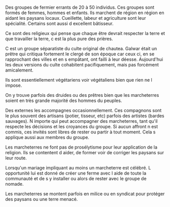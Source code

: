 Des groupes de fermier errants de 20 à 50 individus. Ces groupes sont formés de femmes, hommes et enfants. Ils marchent  de région en région en aidant les paysans locaux. Cueillette, labeur et agriculture sont leur spécialité. Certains sont aussi d excellent bâtisseur. 

Ce sont des religieux qui pense que chaque être devrait respecter la terre et que travailler la terre, c est la plus pure des prières. 

C est un groupe séparatiste du culte original de chautea. Galwar était un prêtre qui critiqua fortement le clergé de son époque car ceux ci, en se rapprochant des villes et en s empâtant, ont failli à leur déesse. Aujourd'hui les deux versions du culte cohabitent pacifiquement, mais pas forcément amicalement. 

Ils sont essentiellement végétariens voir végétaliens bien que rien ne l impose. 

On y trouve parfois des druides ou des prêtres bien que les marcheterres soient en très grande majorité des hommes du peuples. 

Des externes les accompagnes occasionnellement. Ces compagnons sont le plus souvent des artisans (potier, tisseur, etc) parfois des artistes (bardes sauvages). N importe qui peut accompagner des marcheterres, tant qu'il respecte les décisions et les croyances du groupe. Si aucun affront n est commis, ces invités sont libres de rester ou partir à tout moment. Cela s applique aussi aux membres du groupe. 

Les marcheterres ne font pas de prosélytisme pour leur application de la religion. Ils se contentent d aider, de former voir de corriger les paysans sur leur route. 

Lorsqu'un mariage impliquant au moins un marcheterre est célébré. L opportunité lui est donné de créer une ferme avec l aide de toute la communauté et de s y installer ou alors de rester avec le groupe de nomade. 

Les marcheterres se montent parfois en milice ou en syndicat pour protéger des paysans ou une terre menacé. 
